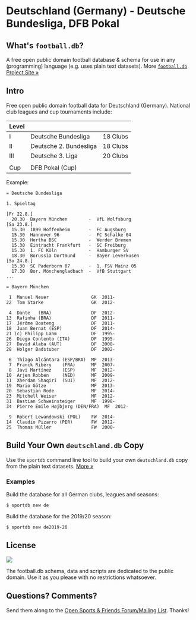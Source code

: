 # Deutschland (Germany) - Deutsche Bundesliga, DFB Pokal

## What's `football.db`?

A free open public domain football database & schema
for use in any (programming) language (e.g. uses plain text datasets).
More [`football.db` Project Site »](http://openfootball.github.io)

## Intro

Free open public domain football data for Deutschland (Germany).
National club leagues and cup tournaments include:

| Level |                                |            |
| ----- | ------------------------------ | ---------- |
| I     |  Deutsche Bundesliga           |  18 Clubs  |
| II    |  Deutsche 2. Bundesliga        |  18 Clubs  |
| III   |  Deutsche 3. Liga              |  20 Clubs  |
|       |
| Cup   |  DFB Pokal (Cup) |



Example:

```
= Deutsche Bundesliga

1. Spieltag

[Fr 22.8.]
  20.30  Bayern München        -  VfL Wolfsburg
[Sa 23.8.]
  15.30  1899 Hoffenheim       -  FC Augsburg
  15.30  Hannover 96           -  FC Schalke 04
  15.30  Hertha BSC            -  Werder Bremen
  15.30  Eintracht Frankfurt   -  SC Freiburg
  15.30  1. FC Köln            -  Hamburger SV
  18.30  Borussia Dortmund     -  Bayer Leverkusen
[So 24.8.]
  15.30  SC Paderborn 07       -  1. FSV Mainz 05
  17.30  Bor. Mönchengladbach  -  VfB Stuttgart
...
```

```
= Bayern München

 1  Manuel Neuer                GK  2011-
22  Tom Starke                  GK  2012-

 4  Dante   (BRA)               DF  2012-
13  Rafinha (BRA)               DF  2011-
17  Jérôme Boateng              DF  2011-
18  Juan Bernat (ESP)           DF  2014-
21 (c) Philipp Lahm             DF  1995-
26  Diego Contento (ITA)        DF  1995-
27  David Alaba (AUT)           DF  2008-
28  Holger Badstuber            DF  2002-

 6  Thiago Alcántara (ESP/BRA)  MF  2013-
 7  Franck Ribéry    (FRA)      MF  2007-
 8  Javi Martínez    (ESP)      MF  2012-
10  Arjen Robben     (NED)      MF  2009-
11  Xherdan Shaqiri  (SUI)      MF  2012-
19  Mario Götze                 MF  2013-
20  Sebastian Rode              MF  2014-
23  Mitchell Weiser             MF  2012-
31  Bastian Schweinsteiger      MF  1998-
34  Pierre Emile Højbjerg (DEN/FRA)  MF  2012-

 9  Robert Lewandowski (POL)    FW  2014-
14  Claudio Pizarro (PER)       FW  2012-
25  Thomas Müller               FW  2000-
```


## Build Your Own `deutschland.db` Copy

Use the `sportdb` command line tool to build your own `deutschland.db` copy
from the plain text datasets. [More »](https://github.com/openfootball/datafile)


### Examples

Build the database for all German clubs, leagues and seasons:

    $ sportdb new de

Build the database for the 2019/20 season:

    $ sportdb new de2019-20



## License

![](https://publicdomainworks.github.io/buttons/zero88x31.png)

The football.db schema, data and scripts are dedicated to the public domain. Use it as you please with no restrictions whatsoever.


## Questions? Comments?

Send them along to the
[Open Sports & Friends Forum/Mailing List](http://groups.google.com/group/opensport).
Thanks!
